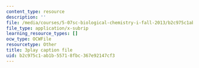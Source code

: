 ```yaml
---
content_type: resource
description: ''
file: /media/courses/5-07sc-biological-chemistry-i-fall-2013/b2c975c1ab1b55718fbc367e92147cf3_61ZVXmh6ae0.vtt
file_type: application/x-subrip
learning_resource_types: []
ocw_type: OCWFile
resourcetype: Other
title: 3play caption file
uid: b2c975c1-ab1b-5571-8fbc-367e92147cf3
---
```

